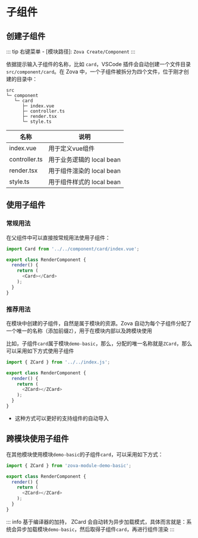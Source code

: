 # 子组件

## 创建子组件

::: tip
右键菜单 - [模块路径]: `Zova Create/Component`
:::

依据提示输入子组件的名称，比如 `card`，VSCode 插件会自动创建一个文件目录`src/component/card`。在 Zova 中，一个子组件被拆分为四个文件，位于刚才创建的目录中：

```
src
└─ component
   └─ card
      ├─ index.vue
      ├─ controller.ts
      ├─ render.tsx
      └─ style.ts
```

| 名称          | 说明                      |
| ------------- | ------------------------- |
| index.vue     | 用于定义vue组件           |
| controller.ts | 用于业务逻辑的 local bean |
| render.tsx    | 用于组件渲染的 local bean |
| style.ts      | 用于组件样式的 local bean |

## 使用子组件

### 常规用法

在父组件中可以直接按常规用法使用子组件：

```typescript
import Card from '../../component/card/index.vue';

export class RenderComponent {
  render() {
    return (
      <Card></Card>
    );
  }
}
```

### 推荐用法

在模块中创建的子组件，自然是属于模块的资源。Zova 自动为每个子组件分配了一个唯一的名称（添加前缀`Z`），用于在模块内部以及跨模块使用

比如，子组件`card`属于模块`demo-basic`，那么，分配的唯一名称就是`ZCard`，那么可以采用如下方式使用子组件

```typescript
import { ZCard } from '../../index.js';

export class RenderComponent {
  render() {
    return (
      <ZCard></ZCard>
    );
  }
}
```

- 这种方式可以更好的支持组件的自动导入

## 跨模块使用子组件

在其他模块使用模块`demo-basic`的子组件`card`，可以采用如下方式：

```typescript
import { ZCard } from 'zova-module-demo-basic';

export class RenderComponent {
  render() {
    return (
      <ZCard></ZCard>
    );
  }
}
```

::: info
基于编译器的加持， ZCard 会自动转为异步加载模式，具体而言就是：系统会异步加载模块`demo-basic`，然后取得子组件`card`，再进行组件渲染
:::
